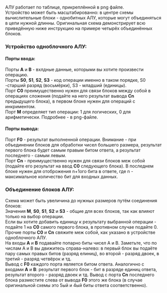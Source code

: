 АЛУ работает по таблице, прикреплённой в png файле.  
Устройство может быть масштабированно: в центре схемы вычислительные блоки - однобитных АЛУ, которые могут объединяться в цепи нужной длинны. Оригинальная схема демонстрирует всю приведённую ниже инструкцию на примере четырёх объединённых блоков.
### Устройство одноблочного АЛУ:
#### Порты ввода:
Порты **A** и **B** - вхлдные данные, которыми вы хотите произвести операцию.  
Порты **S0**, **S1**, **S2**, **S3** - код операции именно в таком порядке, S0 -старший разряд (восьмёрки), S3 - младший (единицы).  
Порт **C0** преимущественно нужен для связи блоков между собой в операциях сложения (подайте на него результат вывода **Cn** предыдущего блока), в первом блоке нужен для операций с инкриментом.  
Порт **M** определяет тип операции: 1 для логических, 0 для арифметически. Подробнее - в png-файле.
#### Порты вывода:
Порт **F0** - результат выполненной операции. Внимание - при объединении блоков для обработки чисел большего размера, результат первого блока будет самым правым битом ответа, а результат последнего - самым левым.  
Порт **Cn** - преимущественно нужен для связи блоков меж собой (подайте его результат на ввод **C0** следующего блока). В последнем блоке нужен для отоброжения n+1ого бита в ответе, где n - максимальное количество бит для входных данных.
### Объединение блоков АЛУ:
Схема может быть увеличина до нужных размеров путём соединения блоков:  
Значения **M**, **S0**, **S1**, **S2** и **S3** - общие для всех блоков, так как влияют только на выбор операции.  
Если вы хотите добавить единицу к результату выбранной операции - подайте 1 на **C0** самого первого блока, в противном случае подайте 0. Прочие порты **C0** и **Cn** свяжите меж собой, как указано в устройстве одноблочного АЛУ.  
На входы **A** и **B** подавайте попарно биты чисел А и B. Заметьте, что по числам А и B вы движитесь справа-налево: в первый блок вы подаёте пару самых правых битов (разряд елиниц), во второй - разряд двоек, в третий - разряд четвёрок и тд.  
Вывод с **F0** каждого порта является битом ответа. Аналогично с входами **A** и **B**: результат первого блок - бит в разряде единиц ответа, результат второго - разряд двоек и тд.
Вывод с порта **Cn** последнего блока разместите слева от вывода **F0** этого же блока (в случае оригинальной схемы это 5ый и 4ый биты ответа соответственно).

